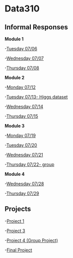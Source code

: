 # Data310

## Informal Responses
**Module 1**

-[Tuesday 07/06](week1.md)

-[Wednesday 07/07](wedw1.md)

-[Thursday 07/08](https://tyeatts75.github.io/Data310/thurs1.html)

**Module 2**

-[Monday 07/12](https://gwen013.github.io/data310/Monday12Response.html)

-[Tuesday 07/13- Higgs dataset](tuew2.md)

-[Wednesday 07/14](wedw2.md)

-[Thursday 07/15](thurw2.md)

**Module 3**

-[Monday 07/19](monw3.md)

-[Tuesday 07/20](tuew3.md)

-[Wednesday 07/21](wedw3.md)

-[Thursday 07/22- group](https://gwen013.github.io/data310/22ThursdayResponse.html)

**Module 4**

-[Wednesday 07/28](wedw4.md)

-[Thursday 07/29](thurw4.md)


## Projects

-[Project 1](Project1.md)

-[Project 3](project3.md)

-[Project 4 (Group Project)](https://gewles.github.io/data310/Project4.html)

-[Final Project](finalproject.md)